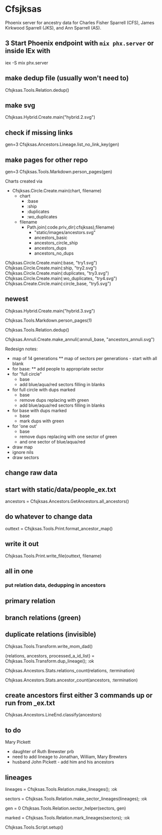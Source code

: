 # Cfsjksas

Phoenix server for ancestry data for
Charles Fisher Sparrell (CFS),
James Kirkwood Sparrell (JKS),
and Ann Sparrell (AS).

## 3 Start Phoenix endpoint with `mix phx.server` or inside IEx with

  iex -S mix phx.server

## make dedup file (usually won't need to)

Cfsjksas.Tools.Relation.dedup()

## make svg

Cfsjksas.Hybrid.Create.main("hybrid.2.svg")

## check if missing links

gen=3
Cfsjksas.Ancestors.Lineage.list_no_link_key(gen)

## make pages for other repo

gen=3
Cfsjksas.Tools.Markdown.person_pages(gen)

Charts created via

* Cfsjksas.Circle.Create.main(chart, filename)
  * chart
    * :base
    * :ship
    * :duplicates
    * :wo_duplicates
  * filename
    * Path.join(:code.priv_dir(:cfsjksas),filename)
      * "static/images/ancestors.svg"
      * ancestors_basic
      * ancestors_circle_ship
      * ancestors_dups
      * ancestors_no_dups

Cfsjksas.Circle.Create.main(:base, "try1.svg")
Cfsjksas.Circle.Create.main(:ship, "try2.svg")
Cfsjksas.Circle.Create.main(:duplicates, "try3.svg")
Cfsjksas.Circle.Create.main(:wo_duplicates, "try4.svg")
Cfsjksas.Create.Circle.main(:circle_base, "try5.svg")

## newest

Cfsjksas.Hybrid.Create.main("hybrid.3.svg")

Cfsjksas.Tools.Markdown.person_pages(1)

Cfsjksas.Tools.Relation.dedup()

Cfsjksas.Annuli.Create.make_annuli(:annuli_base, "ancestors_annuli.svg")

  Redesign notes:

* map of 14 generations
** map of sectors per generations - start with all blank
* for base:
** add people to appropriate sector
* for "full circle"
  * base
  * add blue/aqua/red sectors filling in blanks
* for full circle with dups marked
  * base
  * remove dups replacing with green
  * add blue/aqua/red sectors filling in blanks
* for base with dups marked
  * base
  * mark dups with green
* for 'one out'
  * base
  * remove dups replacing with one sector of green
  * and one sector of blue/aqua/red
* draw map
* ignore nils
* draw sectors

## change raw data

## start with static/data/people_ex.txt

ancestors = Cfsjksas.Ancestors.GetAncestors.all_ancestors()

## do whatever to change data

outtext = Cfsjksas.Tools.Print.format_ancestor_map()

## write it out

Cfsjksas.Tools.Print.write_file(outtext, filename)

## all in one

### put relation data, dedupping in ancestors

## primary relation

## branch relations (green)

## duplicate relations (invisible)

Cfsjksas.Tools.Transform.write_mom_dad()

{relations, ancestors, processed_a_id_list} = Cfsjksas.Tools.Transform.dup_lineage(); :ok

Cfsjksas.Ancestors.Stats.relations_count(relations, :termination)

Cfsjksas.Ancestors.Stats.ancestor_count(ancestors, :termination)

## create ancestors first either 3 commands up or run from _ex.txt

Cfsjksas.Ancestors.LineEnd.classify(ancestors)

## to do

Mary Pickett

* daughter of Ruth Brewster prb
* need to add lineage to Jonathan, William, Mary Brewters
* husband John Pickett - add him and his ancestors

## lineages

lineages = Cfsjksas.Tools.Relation.make_lineages(); :ok

sectors = Cfsjksas.Tools.Relation.make_sector_lineages(lineages); :ok

gen = 0
Cfsjksas.Tools.Relation.sector_helper(sectors, gen)

marked = Cfsjksas.Tools.Relation.mark_lineages(sectors); :ok

Cfsjksas.Tools.Script.setup()
